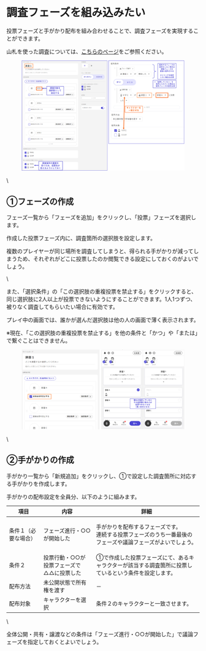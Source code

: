 # 調査フェーズを組み込みたい

投票フェーズと手がかり配布を組み合わせることで、調査フェーズを実現することができます。

山札を使った調査については、[こちらのページ](../basic-features/decks.md)をご参照ください。

<figure><img src="../packages/ja/.gitbook/assets/image (4) (1) (1).png" alt=""><figcaption></figcaption></figure>

\\

## ①フェーズの作成

フェーズ一覧から「フェーズを追加」をクリックし、「投票」フェーズを選択します。

作成した投票フェーズ内に、調査箇所の選択肢を設定します。

複数のプレイヤーが同じ場所を調査してしまうと、得られる手がかりが減ってしまうため、それぞれがどこに投票したのか閲覧できる設定にしておくのがよいでしょう。

\\

また、「選択条件」の「この選択肢の重複投票を禁止する」をクリックすると、同じ選択肢に2人以上が投票できないようにすることができます。1人1つずつ、被りなく調査してもらいたい場合に有効です。

プレイ中の画面では、誰かが選んだ選択肢は他の人の画面で薄く表示されます。

※現在、「この選択肢の重複投票を禁止する」を他の条件と「かつ」や「または」で繋ぐことはできません。

<figure><img src="../packages/ja/.gitbook/assets/image (126).png" alt=""><figcaption></figcaption></figure>

\\

## ②手がかりの作成

手がかり一覧から「新規追加」をクリックし、①で設定した調査箇所に対応する手がかりを作成します。

手がかりの配布設定を全員分、以下のように組みます。

| 項目         | 内容                     | 詳細                                                               |
| ---------- | ---------------------- | ---------------------------------------------------------------- |
| 条件１（必要な場合） | フェーズ進行・○○が開始した         | <p>手がかりを配布するフェーズです。<br>連続する投票フェーズのうち一番最後のフェーズや議論フェーズがよいでしょう。</p> |
| 条件２        | 投票行動・○○が投票フェーズで△△に投票した | ①で作成した投票フェーズにて、あるキャラクターが該当する調査箇所に投票しているという条件を設定します。              |
| 配布方法　　     | 未公開状態で所有権を渡す           | －                                                                |
| 配布対象       | キャラクターを選択              | 条件２のキャラクターと一致させます。                                               |

\\

全体公開・共有・譲渡などの条件は「フェーズ進行・○○が開始した」で議論フェーズを指定しておくとよいでしょう。
